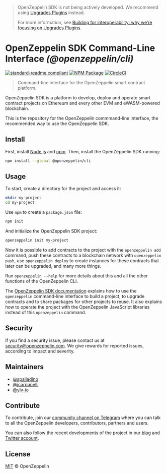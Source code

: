 > OpenZeppelin SDK is not being actively developed. We recommend using [Upgrades Plugins](https://docs.openzeppelin.com/upgrades-plugins/1.x/) instead.
>
> For more information, see [Building for interoperability: why we’re focusing on Upgrades Plugins](https://forum.openzeppelin.com/t/building-for-interoperability-why-we-re-focusing-on-upgrades-plugins/4088).

# OpenZeppelin SDK Command-Line Interface _(@openzeppelin/cli)_

[![standard-readme compliant](https://img.shields.io/badge/readme%20style-standard-brightgreen.svg)](https://github.com/RichardLitt/standard-readme)
[![NPM Package](https://img.shields.io/npm/v/@openzeppelin/cli.svg?style=flat-square)](https://www.npmjs.org/package/@openzeppelin/cli)
[![CircleCI](https://circleci.com/gh/OpenZeppelin/openzeppelin-sdk/tree/master.svg?style=shield)](https://circleci.com/gh/OpenZeppelin/openzeppelin-sdk/tree/master)

> Command-line interface for the OpenZeppelin smart contract platform.

OpenZeppelin SDK is a platform to develop, deploy and operate smart contract
projects on Ethereum and every other EVM and eWASM-powered blockchain.

This is the repository for the OpenZeppelin commmand-line interface, the
recommended way to use the OpenZeppelin SDK.

## Install

First, install [Node.js](http://nodejs.org/) and [npm](https://npmjs.com/).
Then, install the OpenZeppelin SDK running:

```sh
npm install --global @openzeppelin/cli
```

## Usage

To start, create a directory for the project and access it:

```sh
mkdir my-project
cd my-project
```

Use `npm` to create a `package.json` file:

```sh
npm init
```

And initialize the OpenZeppelin SDK project:

```sh
openzeppelin init my-project
```

Now it is possible to add contracts to the project with the `openzeppelin add` command,
push these contracts to a blockchain network with `openzeppelin push`, use
`openzeppelin deploy` to create instances for these contracts that later can be
upgraded, and many more things.

Run `openzeppelin --help` for more details about this and all the other functions of
the OpenZeppelin CLI.

The
[OpenZeppelin SDK documentation](https://docs.openzeppelin.com/sdk)
explains how to use the `openzeppelin` command-line interface to build a project, to
upgrade contracts and to share packages for other projects to reuse. It also
explains how to operate the project with the OpenZeppelin JavaScript libraries
instead of this `openzeppelin` command.

## Security

If you find a security issue, please contact us at security@openzeppelin.com. We
give rewards for reported issues, according to impact and severity.

## Maintainers

* [@spalladino](https://github.com/spalladino)
* [@jcarpanelli](https://github.com/jcarpanelli)
* [@ylv-io](https://github.com/ylv-io)

## Contribute

To contribute, join our
[community channel on Telegram](https://t.me/zeppelinos) where you can talk to
all the OpenZeppelin developers, contributors, partners and users.

You can also follow the recent developments of the project in our
[blog](https://blog.openzeppelin.com/) and
[Twitter account](https://twitter.com/openzeppelin).

## License

[MIT](LICENSE.md) © OpenZeppelin
